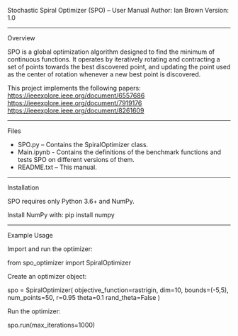Stochastic Spiral Optimizer (SPO) – User Manual
Author: Ian Brown
Version: 1.0

------------------------------------------------------------

Overview

SPO is a global optimization algorithm designed to find the minimum of continuous functions. It operates by iteratively rotating and contracting a set of points towards the best discovered point, and updating the point used as the center of rotation whenever a new best point is discovered.

This project implements the following papers:
https://ieeexplore.ieee.org/document/6557686
https://ieeexplore.ieee.org/document/7919176
https://ieeexplore.ieee.org/document/8261609

------------------------------------------------------------

Files

- SPO.py – Contains the SpiralOptimizer class.
- Main.ipynb - Contains the definitions of the benchmark functions and tests SPO on different versions of them.
- README.txt – This manual.

------------------------------------------------------------

Installation

SPO requires only Python 3.6+ and NumPy.

Install NumPy with:
pip install numpy

------------------------------------------------------------

Example Usage

Import and run the optimizer:

from spo_optimizer import SpiralOptimizer

Create an optimizer object:

spo = SpiralOptimizer(
    objective_function=rastrigin,
    dim=10,
    bounds=(-5,5),
    num_points=50,
    r=0.95
    theta=0.1
    rand_theta=False
)

Run the optimizer:

spo.run(max_iterations=1000)
